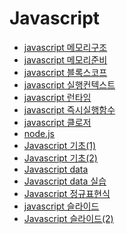 Javascript
===

- [javascript 메모리구조](https://github.com/mrlee323/TIL/blob/main/js/js_memory_structure.md)
- [javascript 메모리준비](https://github.com/mrlee323/TIL/blob/main/js/js_memory_ready.md)
- [javascript 블록스코프](https://github.com/mrlee323/TIL/blob/main/js/js_block_scope.md)
- [javascript 실행컨텍스트](https://github.com/mrlee323/TIL/blob/main/js/js_execution_context.md)
- [javascript 런타임](https://github.com/mrlee323/TIL/blob/main/js/js_works.md)
- [javascript 즉시실행함수](https://github.com/mrlee323/TIL/blob/main/js/js_iife.md)
- [javascript 클로저](https://github.com/mrlee323/TIL/blob/main/js/js_closure.md)
- [node.js](https://github.com/mrlee323/TIL/blob/main/js/node_js.md)
- [Javascript 기초(1)](https://github.com/mrlee323/TIL/blob/main/js/js_basic.md)
- [Javascript 기초(2)](https://github.com/mrlee323/TIL/blob/main/js/js_basic2.md)
- [Javascript data](https://github.com/mrlee323/TIL/blob/main/js/js_data.md)
- [Javascript data 실습](https://github.com/mrlee323/TIL/blob/main/js/js_data_practice.md)
- [Javascript 정규표현식](https://github.com/mrlee323/TIL/blob/main/js/js_regxp.md)
- [javascript 슬라이드](https://github.com/mrlee323/TIL/blob/main/js/js_slide.md)
- [Javascript 슬라이드(2)](https://github.com/mrlee323/TIL/blob/main/js/js_slide2.md)